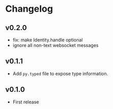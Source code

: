 # Changelog

## v0.2.0

- fix: make Identity.handle optional
- ignore all non-text websocket messages

## v0.1.1

- Add `py.typed` file to expose type information.

## v0.1.0

- First release
